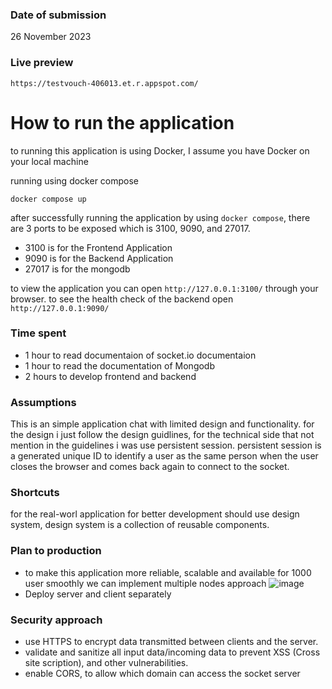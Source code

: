 ### Date of submission
26 November 2023

### Live preview
```
https://testvouch-406013.et.r.appspot.com/
```

# How to run the application
to running this application is using Docker, I assume you have Docker on your local machine

running using docker compose
```
docker compose up
```

after successfully running the application by using `docker compose`, there are 3 ports to be exposed which is 3100, 9090, and 27017.

- 3100 is for the Frontend Application
- 9090 is for the Backend Application
- 27017 is for the mongodb

to view the application you can open `http://127.0.0.1:3100/` through your browser. to see the health check of the backend open `http://127.0.0.1:9090/`

### Time spent
- 1 hour to read documentaion of socket.io documentaion
- 1 hour to read the documentation of Mongodb
- 2 hours to develop frontend and backend

### Assumptions
This is an simple application chat with limited design and functionality.
for the design i just follow the design guidlines, for the technical side that not mention in the guidelines i was use persistent session.
persistent session is a generated unique ID to identify a user as the same person when the user closes the browser and comes back again to connect to the socket.

### Shortcuts
for the real-worl application for better development should use design system, design system is a collection of reusable components.

### Plan to production
- to make this application more reliable, scalable and available for 1000 user smoothly we can implement multiple nodes approach
![image](https://socket.io/images/multiple-nodes-no-sticky-dark.png)
- Deploy server and client separately

### Security approach
- use HTTPS to encrypt data transmitted between clients and the server.
- validate and sanitize all input data/incoming data to prevent XSS (Cross site scription), and other vulnerabilities.
- enable CORS, to allow which domain can access the socket server


